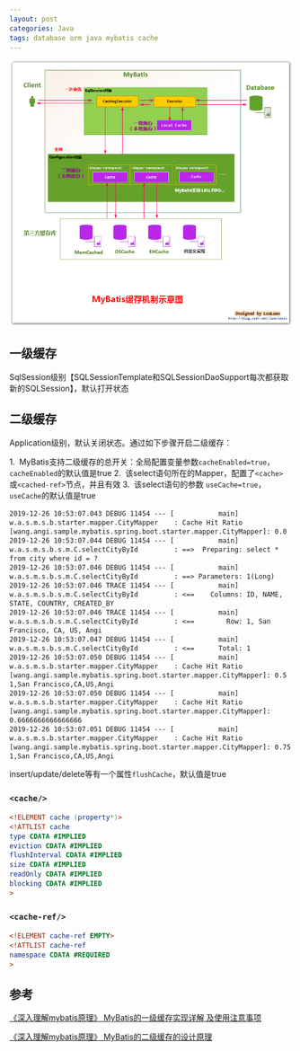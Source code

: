 ```yaml
---
layout: post
categories: Java
tags: database orm java mybatis cache
---
```


![mybatis-cache-architecture](/images/mybatis-cache-architecture.png)

## 一级缓存

SqlSession级别【SQLSessionTemplate和SQLSessionDaoSupport每次都获取新的SQLSession】，默认打开状态

## 二级缓存

Application级别，默认关闭状态。通过如下步骤开启二级缓存：

1.  MyBatis支持二级缓存的总开关：全局配置变量参数`cacheEnabled=true`，`cacheEnabled`的默认值是true
2.  该select语句所在的Mapper，配置了`<cache>` 或`<cached-ref>`节点，并且有效
3.  该select语句的参数 `useCache=true`，`useCache`的默认值是true

```shell
2019-12-26 10:53:07.043 DEBUG 11454 --- [           main] w.a.s.m.s.b.starter.mapper.CityMapper    : Cache Hit Ratio [wang.angi.sample.mybatis.spring.boot.starter.mapper.CityMapper]: 0.0
2019-12-26 10:53:07.044 DEBUG 11454 --- [           main] w.a.s.m.s.b.s.m.C.selectCityById         : ==>  Preparing: select * from city where id = ? 
2019-12-26 10:53:07.046 DEBUG 11454 --- [           main] w.a.s.m.s.b.s.m.C.selectCityById         : ==> Parameters: 1(Long)
2019-12-26 10:53:07.046 TRACE 11454 --- [           main] w.a.s.m.s.b.s.m.C.selectCityById         : <==    Columns: ID, NAME, STATE, COUNTRY, CREATED_BY
2019-12-26 10:53:07.046 TRACE 11454 --- [           main] w.a.s.m.s.b.s.m.C.selectCityById         : <==        Row: 1, San Francisco, CA, US, Angi
2019-12-26 10:53:07.047 DEBUG 11454 --- [           main] w.a.s.m.s.b.s.m.C.selectCityById         : <==      Total: 1
2019-12-26 10:53:07.050 DEBUG 11454 --- [           main] w.a.s.m.s.b.starter.mapper.CityMapper    : Cache Hit Ratio [wang.angi.sample.mybatis.spring.boot.starter.mapper.CityMapper]: 0.5
1,San Francisco,CA,US,Angi
2019-12-26 10:53:07.050 DEBUG 11454 --- [           main] w.a.s.m.s.b.starter.mapper.CityMapper    : Cache Hit Ratio [wang.angi.sample.mybatis.spring.boot.starter.mapper.CityMapper]: 0.6666666666666666
2019-12-26 10:53:07.051 DEBUG 11454 --- [           main] w.a.s.m.s.b.starter.mapper.CityMapper    : Cache Hit Ratio [wang.angi.sample.mybatis.spring.boot.starter.mapper.CityMapper]: 0.75
1,San Francisco,CA,US,Angi
```

insert/update/delete等有一个属性`flushCache`，默认值是true

### `<cache/>`

```dtd
<!ELEMENT cache (property*)>
<!ATTLIST cache
type CDATA #IMPLIED
eviction CDATA #IMPLIED
flushInterval CDATA #IMPLIED
size CDATA #IMPLIED
readOnly CDATA #IMPLIED
blocking CDATA #IMPLIED
>
```

### `<cache-ref/>`

```dtd
<!ELEMENT cache-ref EMPTY>
<!ATTLIST cache-ref
namespace CDATA #REQUIRED
>
```

## 参考

[《深入理解mybatis原理》 MyBatis的一级缓存实现详解 及使用注意事项](https://blog.csdn.net/luanlouis/article/details/41280959)

[《深入理解mybatis原理》 MyBatis的二级缓存的设计原理](https://blog.csdn.net/luanlouis/article/details/41408341)